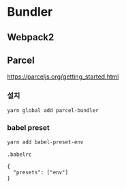 # Bundler

## Webpack2

## Parcel

<https://parceljs.org/getting_started.html>

### 설치

```sh
yarn global add parcel-bundler
```

### babel preset

```sh
yarn add babel-preset-env
```

`.babelrc`

```text
{
  "presets": ["env"]
}
```
